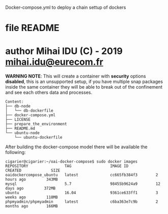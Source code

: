 Docker-compose.yml to deploy a chain settup of dockers

# file          README
# author        Mihai IDU (C) - 2019 mihai.idu@eurecom.fr

**WARNING NOTE**: This will create a container with **security** options **disabled**, this is an unsupported setup, if you have multiple snap packages inside the same container they will be able to break out of the confinement and see each others data and processes.


```
Content:
├── db-node
│   └── db-dockerfile
├── docker-compose.yml
├── LICENSE
├── prepare_the_environment
├── README.md
└── ubuntu-node
    └── ubuntu-dockerfile
```
After building the docker-compose model there will be available the following:
```
cigarier@cigarier:~/oai-docker-compose$ sudo docker images
REPOSITORY                TAG                 IMAGE ID            CREATED             SIZE
oaidockercompose_ubuntu   latest              cc665fb384f3        2 hours ago         343MB
mysql                     5.7                 98455b9624a9        12 days ago         372MB
ubuntu                    16.04               9361ce633ff1        3 weeks ago         118MB
phpmyadmin/phpmyadmin     latest              c6ba363e7c9b        2 months ago        166MB
```


